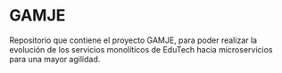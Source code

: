 # GAMJE
Repositorio que contiene el proyecto GAMJE, para poder realizar la evolución de los servicios monolíticos de EduTech hacia microservicios para una mayor agilidad.
